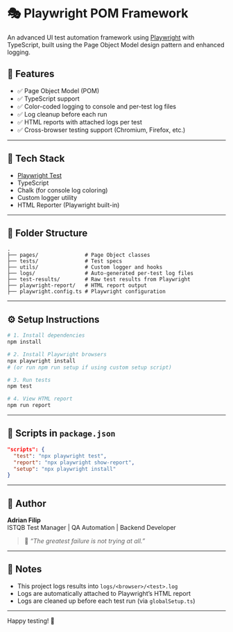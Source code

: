 
# 🎭 Playwright POM Framework

An advanced UI test automation framework using [Playwright](https://playwright.dev/) with TypeScript, built using the Page Object Model design pattern and enhanced logging.

## 🚀 Features

- ✅ Page Object Model (POM)
- ✅ TypeScript support
- ✅ Color-coded logging to console and per-test log files
- ✅ Log cleanup before each run
- ✅ HTML reports with attached logs per test
- ✅ Cross-browser testing support (Chromium, Firefox, etc.)

---

## 🧰 Tech Stack

- [Playwright Test](https://playwright.dev/docs/test-intro)
- TypeScript
- Chalk (for console log coloring)
- Custom logger utility
- HTML Reporter (Playwright built-in)

---

## 📁 Folder Structure

```
.
├── pages/               # Page Object classes
├── tests/               # Test specs
├── utils/               # Custom logger and hooks
├── logs/                # Auto-generated per-test log files
├── test-results/        # Raw test results from Playwright
├── playwright-report/   # HTML report output
├── playwright.config.ts # Playwright configuration
```

---

## ⚙️ Setup Instructions

```bash
# 1. Install dependencies
npm install

# 2. Install Playwright browsers
npx playwright install
# (or run npm run setup if using custom setup script)

# 3. Run tests
npm test

# 4. View HTML report
npm run report
```

---

## 📄 Scripts in `package.json`

```json
"scripts": {
  "test": "npx playwright test",
  "report": "npx playwright show-report",
  "setup": "npx playwright install"
}
```

---

## 👤 Author

**Adrian Filip**  
ISTQB Test Manager | QA Automation | Backend Developer

> 🧠 *“The greatest failure is not trying at all.”*

---

## 📌 Notes

- This project logs results into `logs/<browser>/<test>.log`
- Logs are automatically attached to Playwright’s HTML report
- Logs are cleaned up before each test run (via `globalSetup.ts`)

---

Happy testing! 🧪
